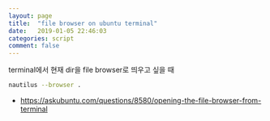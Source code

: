 ```yaml
---
layout: page
title:  "file browser on ubuntu terminal"
date:   2019-01-05 22:46:03
categories: script
comment: false
---
```


terminal에서 현재 dir을 file browser로 띄우고 싶을 때

``` sh
nautilus --browser .
```

* https://askubuntu.com/questions/8580/opening-the-file-browser-from-terminal
